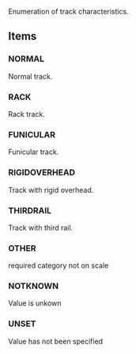 Enumeration of track characteristics.

<!-- end of short definition -->


## Items

### NORMAL
Normal track.

### RACK
Rack track.

### FUNICULAR
Funicular track.

### RIGIDOVERHEAD
Track with rigid overhead.

### THIRDRAIL
Track with third rail.

### OTHER
required category not on scale

### NOTKNOWN
Value is unkown

### UNSET
Value has not been specified

